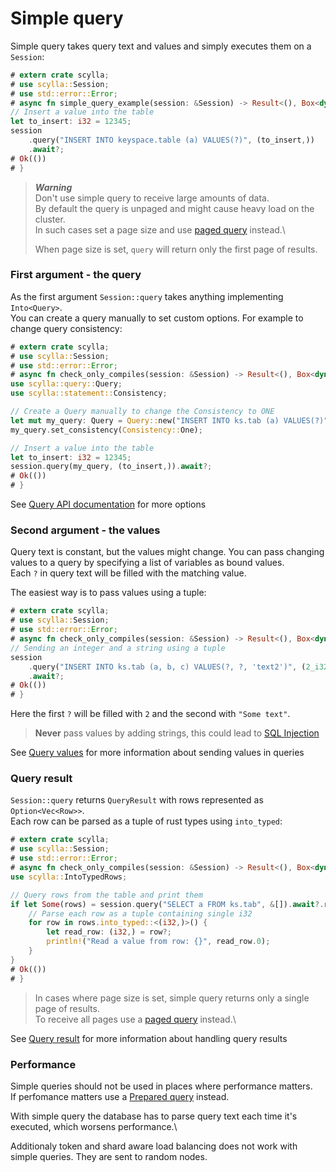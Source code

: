 # Simple query

Simple query takes query text and values and simply executes them on a `Session`:
```rust
# extern crate scylla;
# use scylla::Session;
# use std::error::Error;
# async fn simple_query_example(session: &Session) -> Result<(), Box<dyn Error>> {
// Insert a value into the table
let to_insert: i32 = 12345;
session
    .query("INSERT INTO keyspace.table (a) VALUES(?)", (to_insert,))
    .await?;
# Ok(())
# }
```

> ***Warning***\
> Don't use simple query to receive large amounts of data.\
> By default the query is unpaged and might cause heavy load on the cluster.\
> In such cases set a page size and use [paged query](paged.md) instead.\
> 
> When page size is set, `query` will return only the first page of results.

### First argument - the query
As the first argument `Session::query` takes anything implementing `Into<Query>`.\
You can create a query manually to set custom options. For example to change query consistency:
```rust
# extern crate scylla;
# use scylla::Session;
# use std::error::Error;
# async fn check_only_compiles(session: &Session) -> Result<(), Box<dyn Error>> {
use scylla::query::Query;
use scylla::statement::Consistency;

// Create a Query manually to change the Consistency to ONE
let mut my_query: Query = Query::new("INSERT INTO ks.tab (a) VALUES(?)");
my_query.set_consistency(Consistency::One);

// Insert a value into the table
let to_insert: i32 = 12345;
session.query(my_query, (to_insert,)).await?;
# Ok(())
# }
```
See [Query API documentation](https://docs.rs/scylla/0.2.0/scylla/statement/query/struct.Query.html) for more options

### Second argument - the values
Query text is constant, but the values might change.
You can pass changing values to a query by specifying a list of variables as bound values.\
Each `?` in query text will be filled with the matching value. 

The easiest way is to pass values using a tuple:
```rust
# extern crate scylla;
# use scylla::Session;
# use std::error::Error;
# async fn check_only_compiles(session: &Session) -> Result<(), Box<dyn Error>> {
// Sending an integer and a string using a tuple
session
    .query("INSERT INTO ks.tab (a, b, c) VALUES(?, ?, 'text2')", (2_i32, "Some text"))
    .await?;
# Ok(())
# }
```
Here the first `?` will be filled with `2` and the second with `"Some text"`.
> **Never** pass values by adding strings, this could lead to [SQL Injection](https://en.wikipedia.org/wiki/SQL_injection)

See [Query values](values.md) for more information about sending values in queries

### Query result
`Session::query` returns `QueryResult` with rows represented as `Option<Vec<Row>>`.\
Each row can be parsed as a tuple of rust types using `into_typed`:
```rust
# extern crate scylla;
# use scylla::Session;
# use std::error::Error;
# async fn check_only_compiles(session: &Session) -> Result<(), Box<dyn Error>> {
use scylla::IntoTypedRows;

// Query rows from the table and print them
if let Some(rows) = session.query("SELECT a FROM ks.tab", &[]).await?.rows {
    // Parse each row as a tuple containing single i32
    for row in rows.into_typed::<(i32,)>() {
        let read_row: (i32,) = row?;
        println!("Read a value from row: {}", read_row.0);
    }
}
# Ok(())
# }
```
> In cases where page size is set, simple query returns only a single page of results.\
> To receive all pages use a [paged query](paged.md) instead.\

See [Query result](result.md) for more information about handling query results

### Performance
Simple queries should not be used in places where performance matters.\
If perfomance matters use a [Prepared query](prepared.md) instead.

With simple query the database has to parse query text each time it's executed, which worsens performance.\

Additionaly token and shard aware load balancing does not work with simple queries. They are sent to random nodes.
